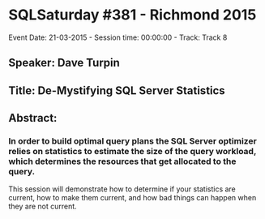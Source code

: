 # SQLSaturday #381 - Richmond 2015
Event Date: 21-03-2015 - Session time: 00:00:00 - Track: Track 8
## Speaker: Dave Turpin
## Title: De-Mystifying SQL Server Statistics
## Abstract:
### In order to build optimal query plans the SQL Server optimizer relies on statistics to estimate the size of the query workload, which determines the resources that get allocated to the query.

This session will demonstrate how to determine if your statistics are current, how to make them current, and how bad things can happen when they are not current.
